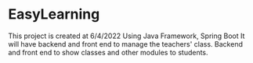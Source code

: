 # EasyLearning
This project is created at 6/4/2022
Using Java Framework, Spring Boot 
It will have backend and front end to manage the teachers' class.
Backend and front end to show classes and other modules to students.

